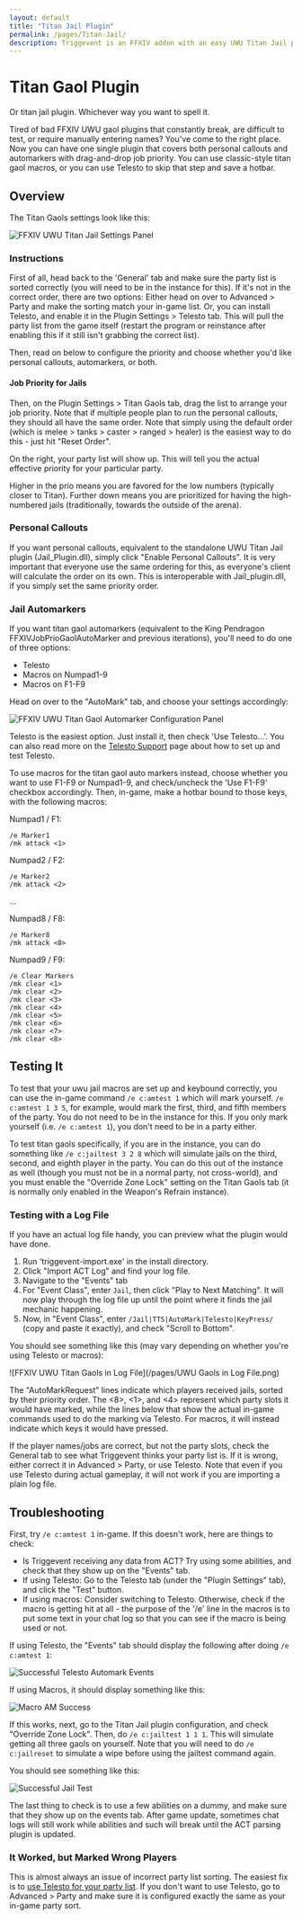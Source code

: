 ```yaml
---
layout: default
title: "Titan Jail Plugin"
permalink: /pages/Titan-Jail/
description: Triggevent is an FFXIV addon with an easy UWU Titan Jail plugin (both personal callouts and automarks - compare to ACT Jail_plugin.dll and Triggernometry)
---
```


[//]: # (Title: Triggevent Titan Gaol / Jail Plugin / Automarker)

[//]: # (Author: XP)

[//]: # (Tags: #ffxiv, #triggevent, #trigger, #jail, #gaol, #automarker)

[//]: # (Description: Triggevent's jail/gaol plugin provides both a personal callout and automarkers and is easier to set up)

# Titan Gaol Plugin

Or titan jail plugin. Whichever way you want to spell it.

Tired of bad FFXIV UWU gaol plugins that constantly break, are difficult to test, or require manually entering names?
You've come to the right place.
Now you can have one single plugin that covers both personal callouts and automarkers with
drag-and-drop job priority.
You can use classic-style titan gaol macros, or you can use Telesto to skip that step and save a hotbar.

## Overview

The Titan Gaols settings look like this:

![FFXIV UWU Titan Jail Settings Panel](titan-gaol.png)

### Instructions

First of all, head back to the 'General' tab and make sure the party list is sorted correctly (you will need to be
in the instance for this). If it's not in the correct order, there are two options: Either head on over to
Advanced > Party and make the sorting match your in-game list. Or, you can install Telesto, and enable it in the
Plugin Settings > Telesto tab. This will pull the party list from the game itself (restart the program or
reinstance after enabling this if it still isn't grabbing the correct list).

Then, read on below to configure the priority and choose whether you'd like personal callouts, automarkers, or
both.

#### Job Priority for Jails

Then, on the Plugin Settings > Titan Gaols tab, drag the list to arrange your job priority. Note that if multiple people
plan to run the personal callouts, they should all have the same order. Note that simply using the default order (which
is melee > tanks > caster > ranged > healer) is the easiest way to do this - just hit "Reset Order".

On the right, your party list will show up. This will tell you the actual effective priority for your particular party.

Higher in the prio means you are favored for the low numbers (typically closer to Titan).
Further down means you are prioritized for having the
high-numbered jails (traditionally, towards the outside of the arena).

### Personal Callouts

If you want personal callouts, equivalent to the standalone UWU Titan Jail plugin (Jail_Plugin.dll),
simply click "Enable Personal Callouts". It is very important that everyone use the same ordering
for this, as everyone's client will calculate the order on its own. This is interoperable with Jail_plugin.dll,
if you simply set the same priority order.

### Jail Automarkers

If you want titan gaol automarkers (equivalent to the King Pendragon FFXIVJobPrioGaolAutoMarker and previous iterations),
you'll need to do one of three options:

- Telesto
- Macros on Numpad1-9
- Macros on F1-F9

Head on over to the "AutoMark" tab, and choose your settings accordingly:

![FFXIV UWU Titan Gaol Automarker Configuration Panel](auto-marks.png)

Telesto is the easiest option. Just install it, then check 'Use Telesto...'. You can also read more on the
[Telesto Support](Telesto-Support.md) page about how to set up and test Telesto.

To use macros for the titan gaol auto markers instead, choose whether you want to use F1-F9 or Numpad1-9, 
and check/uncheck the 'Use F1-F9' checkbox
accordingly. Then, in-game, make a hotbar bound to those keys, with the following macros:

Numpad1 / F1:

```
/e Marker1
/mk attack <1>
```

Numpad2 / F2:

```
/e Marker2
/mk attack <2>
```

...

Numpad8 / F8:

```
/e Marker8
/mk attack <8>
```

Numpad9 / F9:

```
/e Clear Markers
/mk clear <1>
/mk clear <2>
/mk clear <3>
/mk clear <4>
/mk clear <5>
/mk clear <6>
/mk clear <7>
/mk clear <8>
```

## Testing It

To test that your uwu jail macros are set up and keybound correctly, you can use the in-game command `/e c:amtest 1` which will mark yourself. 
`/e c:amtest 1 3 5`, for example, would mark the first, third, and fifth members of the party. You do not need to be in the instance for
this. If you only mark yourself (i.e. `/e c:amtest 1`), you don't need to be in a party either.

To test titan gaols specifically, if you are in the instance, you can do something like `/e c:jailtest 3 2 8` which will
simulate jails on the third, second, and eighth player in the party. You can do this out of the instance as well
(though you must not be in a normal party, not cross-world), and you must enable the "Override Zone Lock" setting on
the Titan Gaols tab (it is normally only enabled in the Weapon's Refrain instance).

### Testing with a Log File

If you have an actual log file handy, you can preview what the plugin would have done.

1. Run 'triggevent-import.exe' in the install directory.
2. Click "Import ACT Log" and find your log file.
3. Navigate to the "Events" tab
4. For "Event Class", enter `Jail`, then click "Play to Next Matching". It will now play through the log file up until the point where it finds the jail mechanic happening.
5. Now, in "Event Class", enter `/Jail|TTS|AutoMark|Telesto|KeyPress/` (copy and paste it exactly), and check "Scroll to Bottom".

You should see something like this (may vary depending on whether you're using Telesto or macros):

![FFXIV UWU Titan Gaols in Log File](/pages/UWU Gaols in Log File.png)

The "AutoMarkRequest" lines indicate which players received jails, sorted by their priority order.
The <8>, <1>, and <4> represent which party slots it would have marked, while the lines below that show the actual
in-game commands used to do the marking via Telesto. For macros, it will instead indicate which keys it would have
pressed.

If the player names/jobs are correct, but not the party slots, check the General tab to see what Triggevent thinks
your party list is. If it is wrong, either correct it in Advanced > Party, or use Telesto. Note that even if you use
Telesto during actual gameplay, it will not work if you are importing a plain log file.

## Troubleshooting

First, try `/e c:amtest 1` in-game. If this doesn't work, here are things to check:

* Is Triggevent receiving any data from ACT? Try using some abilities, and check that they show up
  on the "Events" tab.
* If using Telesto: Go to the Telesto tab (under the "Plugin Settings" tab), and click the "Test" button.
* If using macros: Consider switching to Telesto. Otherwise, check if the macro is getting hit at all -
  the purpose of the '/e' line in the macros is to put some text in your chat log so that you can see if
  the macro is being used or not.

If using Telesto, the "Events" tab should display the following after doing `/e c:amtest 1`:

![Successful Telesto Automark Events](telesto-am-success.png)

If using Macros, it should display something like this:

![Macro AM Success](macro-am-success.png)

If this works, next, go to the Titan Jail plugin configuration, and check "Override Zone Lock".
Then, do `/e c:jailtest 1 1 1`. This will simulate getting all three gaols on yourself.
Note that you will need to do `/e c:jailreset` to simulate a wipe before using the jailtest
command again.

You should see something like this:

![Successful Jail Test](Jailtest.png)

The last thing to check is to use a few abilities on a dummy, and make sure that they
show up on the events tab. After game update, sometimes chat logs will still work while
abilities and such will break until the ACT parsing plugin is updated.

### It Worked, but Marked Wrong Players

This is almost always an issue of incorrect party list sorting. The easiest fix is to
[use Telesto for your party list](Telesto-Support.md). If you don't want to use
Telesto, go to Advanced > Party and make sure it is configured exactly the same as your
in-game party sort.

